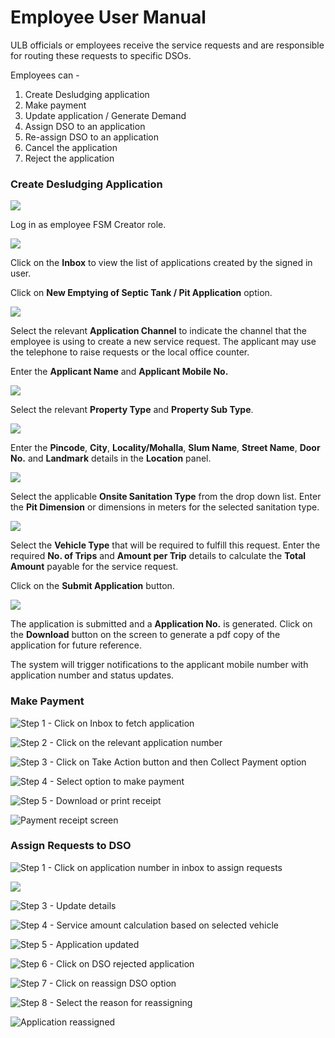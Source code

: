 # Employee User Manual

ULB officials or employees receive the service requests and are responsible for routing these requests to specific DSOs.

Employees can -

1. Create Desludging application
2. Make payment
3. Update application / Generate Demand
4. Assign DSO to an application
5. Re-assign DSO to an application
6. Cancel the application
7. Reject the application

### Create Desludging Application

![](../../../.gitbook/assets/emp-l1.png)

Log in as employee FSM Creator role.

![](../../../.gitbook/assets/cemp1.png)

Click on the **Inbox** to view the list of applications created by the signed in user.

Click on **New Emptying of Septic Tank / Pit Application** option.

![](../../../.gitbook/assets/cemp2.png)

Select the relevant **Application Channel** to indicate the channel that the employee is using to create a new service request. The applicant may use the telephone to raise requests or the local office counter. 

Enter the **Applicant Name** and **Applicant Mobile No.**

![](../../../.gitbook/assets/cemp3.png)

Select the relevant **Property Type** and **Property Sub Type**.

![](../../../.gitbook/assets/cemp4.png)

Enter the **Pincode**, **City**, **Locality/Mohalla**, **Slum Name**, **Street Name**, **Door No.** and **Landmark** details in the **Location** panel.

![](../../../.gitbook/assets/cemp5.png)

Select the applicable **Onsite Sanitation Type** from the drop down list. Enter the **Pit Dimension** or dimensions in meters for the selected sanitation type.

![](../../../.gitbook/assets/cemp6.png)

Select the **Vehicle Type** that will be required to fulfill this request. Enter the required **No. of Trips** and **Amount per Trip** details to calculate the **Total Amount** payable for the service request.

Click on the **Submit Application** button.

![](../../../.gitbook/assets/cemp7.png)

The application is submitted and a **Application No.** is generated. Click on the **Download** button on the screen to generate a pdf copy of the application for future reference.

The system will trigger notifications to the applicant mobile number with application number and status updates.

### Make Payment



![Step 1 - Click on Inbox to fetch application](../../../.gitbook/assets/emp5.png)

![Step 2 - Click on the relevant application number](../../../.gitbook/assets/emp6.png)

![Step 3 - Click on Take Action button and then Collect Payment option](../../../.gitbook/assets/emp7.png)

![Step 4 - Select option to make payment ](../../../.gitbook/assets/emp8.png)

![Step 5 - Download or print receipt](../../../.gitbook/assets/emp9.png)

![Payment receipt screen](../../../.gitbook/assets/emp10.png)

### Assign Requests to DSO

![Step 1 - Click on application number in inbox to assign requests](../../../.gitbook/assets/emp11.png)

![](../../../.gitbook/assets/emp12.png)

![Step 3 - Update details](../../../.gitbook/assets/emp13.png)

![Step 4 - Service amount calculation based on selected vehicle](../../../.gitbook/assets/emp14.png)

![Step 5 - Application updated](../../../.gitbook/assets/emp15.png)

![Step 6 - Click on DSO rejected application](../../../.gitbook/assets/emp16.png)

![Step 7 - Click on reassign DSO option](../../../.gitbook/assets/emp17.png)

![Step 8 - Select the reason for reassigning](../../../.gitbook/assets/emp18.png)

![Application reassigned](../../../.gitbook/assets/emp19.png)





